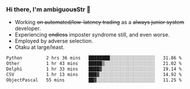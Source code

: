 ### Hi there, I'm ambiguou~~s~~Str 👋

<!--
**ambiguoustexture/ambiguoustexture** is a ✨ _special_ ✨ repository because its `README.md` (this file) appears on your GitHub profile.

Here are some ideas to get you started:
-->
- Working ~~on automated/low-latency trading~~ as a ~~always junior system~~ developer.
- Experiencing ~~endless~~ imposter syndrome still, and even worse.
- Employed by adverse selection.
- Otaku at large/least.

<!--START_SECTION:waka-->

```txt
Python         2 hrs 36 mins   ████████░░░░░░░░░░░░░░░░░   31.86 %
Other          1 hr 43 mins    █████▒░░░░░░░░░░░░░░░░░░░   21.02 %
Delphi         1 hr 33 mins    ████▓░░░░░░░░░░░░░░░░░░░░   19.14 %
CSV            1 hr 13 mins    ███▓░░░░░░░░░░░░░░░░░░░░░   14.92 %
ObjectPascal   55 mins         ██▓░░░░░░░░░░░░░░░░░░░░░░   11.25 %
```

<!--END_SECTION:waka-->
